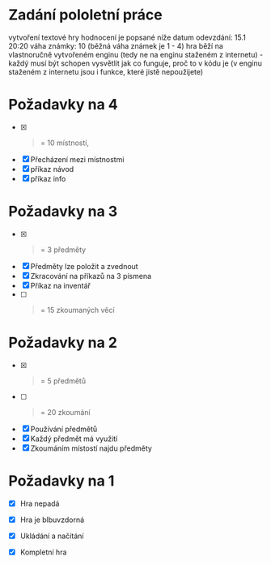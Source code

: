 # Zadání pololetní práce
vytvoření textové hry
hodnocení je popsané níže
datum odevzdání: 15.1 20:20
váha známky: 10 (běžná váha známek je 1 - 4)
hra běží na vlastnoručně vytvořeném enginu (tedy ne na enginu staženém z internetu) - každý musí být schopen vysvětlit jak co funguje, proč to v kódu je (v enginu staženém z internetu jsou i funkce, které jistě nepoužijete)
 
# Požadavky na 4
- [x] >= 10 místností,
- [x] Přecházení mezi místnostmi
- [x] příkaz návod
- [x] příkaz info

# Požadavky na 3
- [x] >= 3 předměty
- [x] Předměty lze položit a zvednout
- [x] Zkracování na příkazů na 3 písmena
- [x] Příkaz na inventář
- [ ] >= 15 zkoumaných věcí

# Požadavky na 2
- [x] >= 5 předmětů
- [ ] >= 20 zkoumání
- [x] Používání předmětů
- [x] Každý předmět má využití
- [x] Zkoumáním místostí najdu předměty

# Požadavky na 1
- [x] Hra nepadá
- [x] Hra je blbuvzdorná
- [x] Ukládání a načítání
- [x] Kompletní hra

